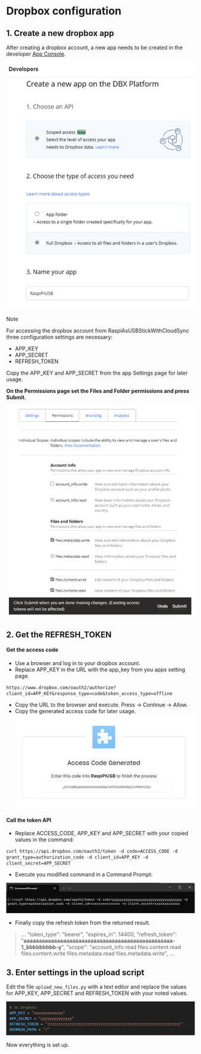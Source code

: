 # Dropbox configuration

## 1. Create a new dropbox app

After creating a dropbox account, a new app needs to be created in the developer [App Console](https://www.dropbox.com/developers/apps/).

![Create app](img/createapp.png)

> [!NOTE]
> For accessing the dropbox account from RaspiAsUSBStickWithCloudSync three configuration settings are necessary:
> - APP_KEY
> - APP_SECRET
> - REFRESH_TOKEN
>
> Copy the APP_KEY and APP_SECRET from the app Settings page for later usage.

**On the Permissions page set the Files and Folder permissions and press Submit.**

![Permissions app](img/permissionsapp.png)


## 2. Get the REFRESH_TOKEN

####  Get the access code

- Use a browser and log in to your dropbox account.
- Replace APP_KEY in the URL with the app_key from you apps setting page.
```
https://www.dropbox.com/oauth2/authorize?client_id=APP_KEY&response_type=code&token_access_type=offline
```
- Copy the URL to the browser and execute. Press -> Continue -> Allow.
- Copy the generated access code for later usage.
![Access code](img/accesscode.png)

#### Call the token API

- Replace ACCESS_CODE, APP_KEY and APP_SECRET with your copied values in the command:
```
curl https://api.dropbox.com/oauth2/token -d code=ACCESS_CODE -d grant_type=authorization_code -d client_id=APP_KEY -d client_secret=APP_SECRET
```

- Execute you modified command in a Command Prompt:

![Command prompt](img/commandprompt.png)

- Finally copy the refresh token from the returned result.
>  ...
>  "token_type": "bearer",
>  "expires_in": 14400,
>  "refresh_token": "**aaaaaaaaaaaaaaaaaaaaaaaaaaaaaaaaaaaaaaaaaaaaaaaaa-1_bbbbbbbbb-y**",
>  "scope": "account_info.read files.content.read files.content.write files.metadata.read files.metadata.write",
>  ...


## 3. Enter settings in the upload script

Edit the file `upload_new_files.py` with a text editor and replace the values for APP_KEY, APP_SECRET and REFRESH_TOKEN with your noted values.

![Upload script](img/uploadscript.png)

Now everything is set up.
